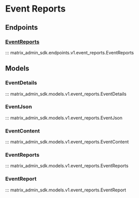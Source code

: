 # Event Reports

## Endpoints
### [EventReports](https://matrix-org.github.io/synapse/latest/admin_api/event_reports.html)
::: matrix_admin_sdk.endpoints.v1.event_reports.EventReports

## Models
### EventDetails
::: matrix_admin_sdk.models.v1.event_reports.EventDetails
### EventJson
::: matrix_admin_sdk.models.v1.event_reports.EventJson
### EventContent
::: matrix_admin_sdk.models.v1.event_reports.EventContent
### EventReports
::: matrix_admin_sdk.models.v1.event_reports.EventReports
### EventReport
::: matrix_admin_sdk.models.v1.event_reports.EventReport
